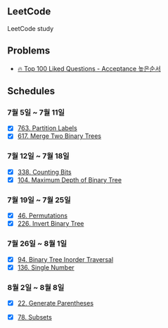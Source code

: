 ## LeetCode
LeetCode study

## Problems
* [🔥 Top 100 Liked Questions - Acceptance 높은순서](https://leetcode.com/problemset/all/?listId=79h8rn6&sort=DESCENDING&order=AC_RATE)

## Schedules

### 7월 5일 ~ 7월 11일
- [X] [763. Partition Labels](https://github.com/sangwoo0727/LeetCode/tree/main/partition-labels)
- [X] [617. Merge Two Binary Trees](https://github.com/sangwoo0727/LeetCode/tree/main/merge-two-binary-trees)

### 7월 12일 ~ 7월 18일
- [X] [338. Counting Bits](https://github.com/sangwoo0727/LeetCode/tree/main/counting-bits)
- [X] [104. Maximum Depth of Binary Tree](https://github.com/sangwoo0727/LeetCode/tree/main/maximum-depth-of-binary-tree)

### 7월 19일 ~ 7월 25일
- [X] [46. Permutations](https://github.com/sangwoo0727/LeetCode/tree/main/permutations)
- [X] [226. Invert Binary Tree](https://github.com/sangwoo0727/LeetCode/tree/main/invert-binary-tree)

### 7월 26일 ~ 8월 1일
- [X] [94. Binary Tree Inorder Traversal](https://github.com/sangwoo0727/LeetCode/tree/main/binary-tree-inorder-traversal)
- [X] [136. Single Number](https://github.com/sangwoo0727/LeetCode/tree/main/single-number)

### 8월 2일 ~ 8월 8일
- [X] [22. Generate Parentheses](https://github.com/sangwoo0727/LeetCode/tree/main/generate-parentheses)
- [X] [78. Subsets](https://github.com/sangwoo0727/LeetCode/tree/main/subsets)


